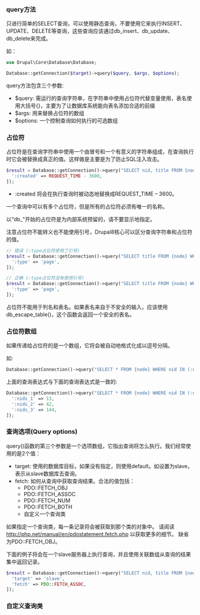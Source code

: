 ### query方法
只进行简单的SELECT查询，可以使用静态查询，不要使用它来执行INSERT、UPDATE、DELETE等查询，这些查询应该通过db_insert、db_update、db_delete来完成。

如：
```php
use Drupal\Core\Database\Database;

Database::getConnection($target)->query($query, $args, $options);
```

query方法包含三个参数:
* $query: 需运行的查询字符串，在字符串中使用占位符代替变量使用，表名使用大括号{}，主要为了让数据库系统能向表名添加合适的前缀
* $args: 用来替换占位符的数组
* $options: 一个控制查询如何执行的可选数组

 
### 占位符

占位符是在查询字符串中使用一个由冒号和一个有意义的字符串组成，在查询执行时它会被替换成真正的值。这样做是主要是为了防止SQL注入攻击。

```php
$result = Database::getConnection()->query("SELECT nid, title FROM {node} WHERE created > :created", [
  ':created' => REQUEST_TIME - 3600,
]);
```

* :created 将会在执行查询时被动态地替换成REQUEST_TIME – 3600。

一个查询中可以有多个占位符，但是所有的占位符必须有唯一的名称。

以“db_"开始的占位符是为内部系统预留的，请不要显示地指定。

注意占位符不能转义也不能使用引号，Drupal8核心可以区分查询字符串和占位符的值。

```php
// 错误 (:type占位符使用了引号)
$result = Database::getConnection()->query("SELECT title FROM {node} WHERE type = ':type'", [
  ':type' => 'page',
]);

// 正确 (:type占位符没有使用引号)
$result = Database::getConnection()->query("SELECT title FROM {node} WHERE type = :type", [
  ':type' => 'page',
]);
```

占位符不能用于列名和表名。如果表名来自于不安全的输入，应该使用db_escape_table()，这个函数会返回一个安全的表名。

 
### 占位符数组

如果传递给占位符的是一个数组，它将会被自动地格式化成以逗号分隔。

如:
```php
Database::getConnection()->query("SELECT * FROM {node} WHERE nid IN (:nids[])", [':nids[]' => [13, 42, 144]]);
```

上面的查询表达式与下面的查询表达式是一致的:

```php
Database::getConnection()->query("SELECT * FROM {node} WHERE nid IN (:nids_1, :nids_2, :nids_3)", [
  ':nids_1' => 13,
  ':nids_2' => 42,
  ':nids_3' => 144,
]);
```
 
### 查询选项(Query options)

query()函数的第三个参数是一个选项数组，它指出查询将怎么执行。我们经常使用的是2个值：

* target: 使用的数据库目标，如果没有指定，则使用default。如设置为slave，表示从slave数据库去查询。
* fetch: 如何从查询中获取查询结果。合法的值包括：
  * PDO::FETCH_OBJ
  * PDO::FETCH_ASSOC
  * PDO::FETCH_NUM
  * PDO::FETCH_BOTH
  * 自定义一个查询类

如果指定一个查询类，每一条记录将会被获取到那个类的对象中。
请阅读 http://php.net/manual/en/pdostatement.fetch.php 以获取更多的细节。
缺省为PDO::FETCH_OBJ。

下面的例子将会在一个slave服务器上执行查询，并且使用关联数组从查询的结果集中返回记录。

```php
$result = Database::getConnection()->query("SELECT nid, title FROM {node}", [], [
  'target' => 'slave',
  'fetch' => PDO::FETCH_ASSOC,
]);
```

### 自定义查询类
